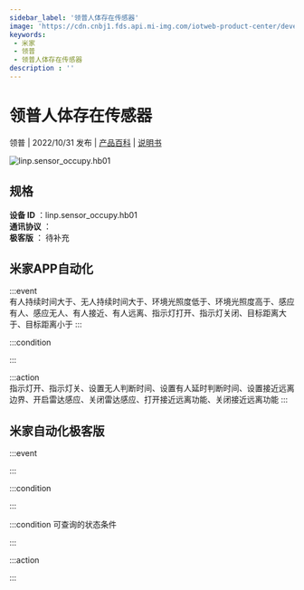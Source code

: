 ```yaml
---
sidebar_label: '领普人体存在传感器'
image: 'https://cdn.cnbj1.fds.api.mi-img.com/iotweb-product-center/developer_1675824015651FzRwfQIz.png?GalaxyAccessKeyId=AKVGLQWBOVIRQ3XLEW&Expires=9223372036854775807&Signature=2vCbiXqImaUE9geJBsbbaar1w+Y='
keywords: 
 - 米家
 - 领普
 - 领普人体存在传感器
description : ''
---
```

# 领普人体存在传感器

领普 | 2022/10/31 发布 | [产品百科](https://home.mi.com/webapp/content/baike/product/index.html?model=linp.sensor_occupy.hb01/) | [说明书](https://home.mi.com/views/introduction.html?model=linp.sensor_occupy.hb01&region=cn)

![linp.sensor_occupy.hb01](https://cdn.cnbj1.fds.api.mi-img.com/iotweb-product-center/developer_1675824015651FzRwfQIz.png?GalaxyAccessKeyId=AKVGLQWBOVIRQ3XLEW&Expires=9223372036854775807&Signature=2vCbiXqImaUE9geJBsbbaar1w+Y=)

## 规格  
> 
**设备 ID** ：linp.sensor_occupy.hb01  
**通讯协议** ：  
**极客版**  ： 待补充 


## 米家APP自动化  

:::event  
有人持续时间大于、无人持续时间大于、环境光照度低于、环境光照度高于、感应有人、感应无人、有人接近、有人远离、指示灯打开、指示灯关闭、目标距离大于、目标距离小于
:::

:::condition  

:::

:::action   
指示灯开、指示灯关、设置无人判断时间、设置有人延时判断时间、设置接近远离边界、开启雷达感应、关闭雷达感应、打开接近远离功能、关闭接近远离功能
:::

## 米家自动化极客版  

:::event  

:::

:::condition  

:::

:::condition 可查询的状态条件  

:::

:::action  

:::

        
